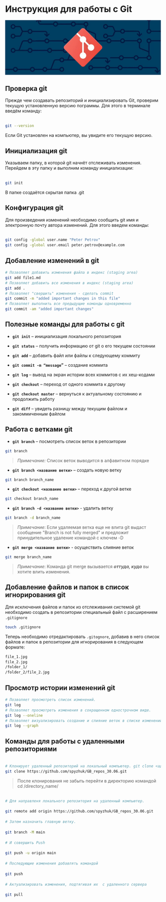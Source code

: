 # Инструкция для работы с Git

![git image](files_to_ignore/git.jpg)

## Проверка git

Прежде чем создавать репозиторий и инициализировать Git, проверим текущую установленную
версию пограммы. Для этого в терминале введём команду:

```bash

git --version

```

Если Git установлен на компьютер, вы увидите его текущую версию.

##  Инициализация git

Указываем папку, в которой
git начнёт отслеживать изменения. Перейдем в эту папку и выполним команду инициализации:

```bash

git init

```
В папке создаётся скрытая папка .git

## Конфигурация git

Для произведения изменений необходимо сообщить git имя и электронную почту автора изменений. Для этого введем команды:

```bash

git config -global user.name "Peter Petrov"
git config -global user.email peter.petrov@example.com

```
## Добавление изменений в git

```bash
# Позволяет добавить изменения файла в индекс (staging area)
git add file1.md
# Позволяет добавить все изменения в индекс (staging area)
git add .
# Позволяет "свершить" изменения - сделать commit
git commit -m "added important changes in this file"
# Позволяет выполнить все предыдущие команды одновременно
git commit -am "added important changes"
```
## Полезные команды для работы с git

+ **`git init`** – инициализация локального репозитория

+ **`git status`** – получить информацию от git о его текущем состоянии

+ **`git add`** – добавить файл или файлы к следующему коммиту

+ **`git commit -m “message`”** – создание коммита

+ **`git log`** – вывод на экран истории всех коммитов с их хеш-кодами

+ **`git checkout`** – переход от одного коммита к другому

+ **`git checkout master`** – вернуться к актуальному состоянию и продолжить работу

+ **`git diff`** – увидеть разницу между текущим файлом и закоммиченным файлом

## Работа с ветками git

+ **`git branch`** – посмотреть список веток в репозитории
```bash
git branch
```
> *Примечание:* Список веток выводится в алфавитном порядке
+ **`git branch <название ветки>`** – создать новую ветку
```bash
git branch branch_name 
```

+ **`git checkout <название ветки>`** – переход к другой ветке
```bash
git checkout branch_name
```

+ **`git branch -d <название ветки>`** - удалить ветку
```bash
git branch -d branch_name 
```
  > *Примечание*: Если удаляемая ветка еще не влита git выдаст сообщение "Branch is not fully merged" и предложит принудительное удаление командой с ключем -D

+ **`git merge <название ветки>`** - осуществить слияние веток
```bash
git merge branch_name 
```
> *Примечание*: Команда git merge вызывается _**оттуда, куда**_ вы хотите влить изменения.

## Добавление файлов и папок в список игнорирования git

Для исключения файлов и папок из отслеживания системой git необходимо создать в репозитории специальный файл с расширением `.gitignore`

```bash
touch .gitignore
```
Теперь необходимо отредактировать `.gitognore`, добавив в него список файлов и папок в репозитории для игнорирования в следующем формате:
```txt
file_1.jpg
file_2.jpg
/folder_1/
/folder_2/file_2.jpg
```
## Просмотр истории изменений git


```bash
# Позволяет просмотреть список изменений.
git log
# Позволяет просмотреть изменения в сокращенном однострочном виде.
git log --oneline
# Позволяет визуализировать создание и слияние веток в списке изменений.
git log --graph
```
## Команды для работы с удаленными репозиториями

```bash

# Клонирует удаленный репозиторий на локальный компьютер. git clone <адрес репозитория HTTPS/SSH>
git clone https://github.com/spyzhuk/GB_repos_30.06.git

```
>После клонирования не забыть перейти в директорию командой cd /directory_name/

```bash

# Для направленя локального репозитория на удаленный компьютер.

git remote add origin https://github.com/spyzhuk/GB_repos_30.06.git

# Затем назначить главную ветку.

git branch -M main

# И совершить Push

git push -u origin main

# Последующие изменения добавлять командой

git push

# Актуализировать изменения, подтягивая их  с удаленного сервера

git pull

```